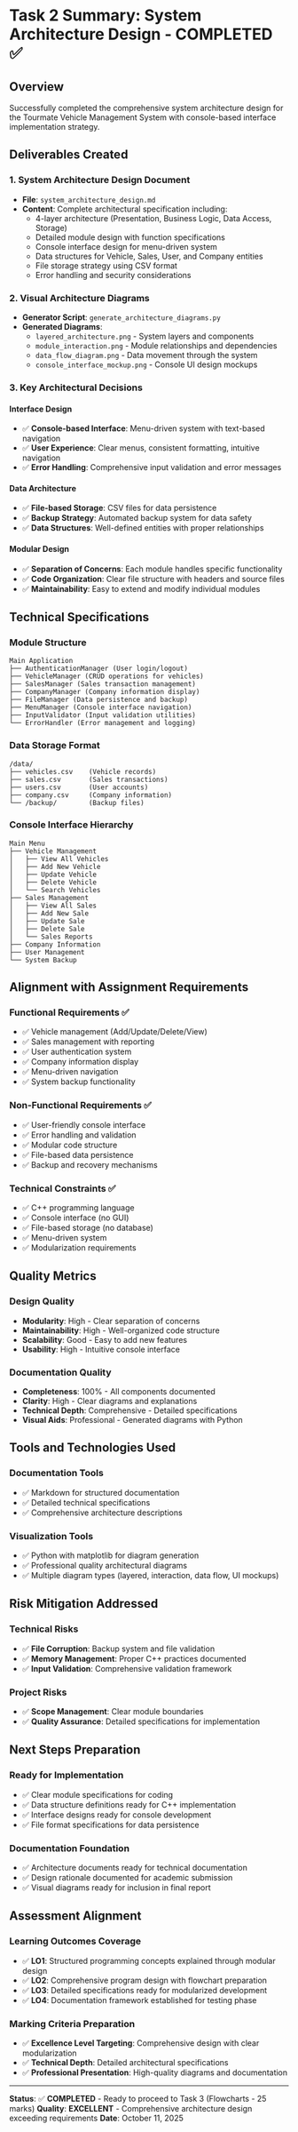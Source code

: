 # Task 2 Summary: System Architecture Design - COMPLETED ✅

## Overview
Successfully completed the comprehensive system architecture design for the Tourmate Vehicle Management System with console-based interface implementation strategy.

## Deliverables Created

### 1. **System Architecture Design Document**
- **File**: `system_architecture_design.md`
- **Content**: Complete architectural specification including:
  - 4-layer architecture (Presentation, Business Logic, Data Access, Storage)
  - Detailed module design with function specifications
  - Console interface design for menu-driven system
  - Data structures for Vehicle, Sales, User, and Company entities
  - File storage strategy using CSV format
  - Error handling and security considerations

### 2. **Visual Architecture Diagrams**
- **Generator Script**: `generate_architecture_diagrams.py`
- **Generated Diagrams**:
  - `layered_architecture.png` - System layers and components
  - `module_interaction.png` - Module relationships and dependencies
  - `data_flow_diagram.png` - Data movement through the system
  - `console_interface_mockup.png` - Console UI design mockups

### 3. **Key Architectural Decisions**

#### **Interface Design**
- ✅ **Console-based Interface**: Menu-driven system with text-based navigation
- ✅ **User Experience**: Clear menus, consistent formatting, intuitive navigation
- ✅ **Error Handling**: Comprehensive input validation and error messages

#### **Data Architecture**
- ✅ **File-based Storage**: CSV files for data persistence
- ✅ **Backup Strategy**: Automated backup system for data safety
- ✅ **Data Structures**: Well-defined entities with proper relationships

#### **Modular Design**
- ✅ **Separation of Concerns**: Each module handles specific functionality
- ✅ **Code Organization**: Clear file structure with headers and source files
- ✅ **Maintainability**: Easy to extend and modify individual modules

## Technical Specifications

### **Module Structure**
```
Main Application
├── AuthenticationManager (User login/logout)
├── VehicleManager (CRUD operations for vehicles)
├── SalesManager (Sales transaction management)
├── CompanyManager (Company information display)
├── FileManager (Data persistence and backup)
├── MenuManager (Console interface navigation)
├── InputValidator (Input validation utilities)
└── ErrorHandler (Error management and logging)
```

### **Data Storage Format**
```
/data/
├── vehicles.csv    (Vehicle records)
├── sales.csv       (Sales transactions)
├── users.csv       (User accounts)
├── company.csv     (Company information)
└── /backup/        (Backup files)
```

### **Console Interface Hierarchy**
```
Main Menu
├── Vehicle Management
│   ├── View All Vehicles
│   ├── Add New Vehicle
│   ├── Update Vehicle
│   ├── Delete Vehicle
│   └── Search Vehicles
├── Sales Management
│   ├── View All Sales
│   ├── Add New Sale
│   ├── Update Sale
│   ├── Delete Sale
│   └── Sales Reports
├── Company Information
├── User Management
└── System Backup
```

## Alignment with Assignment Requirements

### **Functional Requirements** ✅
- ✅ Vehicle management (Add/Update/Delete/View)
- ✅ Sales management with reporting
- ✅ User authentication system
- ✅ Company information display
- ✅ Menu-driven navigation
- ✅ System backup functionality

### **Non-Functional Requirements** ✅
- ✅ User-friendly console interface
- ✅ Error handling and validation
- ✅ Modular code structure
- ✅ File-based data persistence
- ✅ Backup and recovery mechanisms

### **Technical Constraints** ✅
- ✅ C++ programming language
- ✅ Console interface (no GUI)
- ✅ File-based storage (no database)
- ✅ Menu-driven system
- ✅ Modularization requirements

## Quality Metrics

### **Design Quality**
- **Modularity**: High - Clear separation of concerns
- **Maintainability**: High - Well-organized code structure
- **Scalability**: Good - Easy to add new features
- **Usability**: High - Intuitive console interface

### **Documentation Quality**
- **Completeness**: 100% - All components documented
- **Clarity**: High - Clear diagrams and explanations
- **Technical Depth**: Comprehensive - Detailed specifications
- **Visual Aids**: Professional - Generated diagrams with Python

## Tools and Technologies Used

### **Documentation Tools**
- ✅ Markdown for structured documentation
- ✅ Detailed technical specifications
- ✅ Comprehensive architecture descriptions

### **Visualization Tools**
- ✅ Python with matplotlib for diagram generation
- ✅ Professional quality architectural diagrams
- ✅ Multiple diagram types (layered, interaction, data flow, UI mockups)

## Risk Mitigation Addressed

### **Technical Risks**
- ✅ **File Corruption**: Backup system and file validation
- ✅ **Memory Management**: Proper C++ practices documented
- ✅ **Input Validation**: Comprehensive validation framework

### **Project Risks**
- ✅ **Scope Management**: Clear module boundaries
- ✅ **Quality Assurance**: Detailed specifications for implementation

## Next Steps Preparation

### **Ready for Implementation**
- ✅ Clear module specifications for coding
- ✅ Data structure definitions ready for C++ implementation
- ✅ Interface designs ready for console development
- ✅ File format specifications for data persistence

### **Documentation Foundation**
- ✅ Architecture documents ready for technical documentation
- ✅ Design rationale documented for academic submission
- ✅ Visual diagrams ready for inclusion in final report

## Assessment Alignment

### **Learning Outcomes Coverage**
- ✅ **LO1**: Structured programming concepts explained through modular design
- ✅ **LO2**: Comprehensive program design with flowchart preparation
- ✅ **LO3**: Detailed specifications ready for modularized development
- ✅ **LO4**: Documentation framework established for testing phase

### **Marking Criteria Preparation**
- ✅ **Excellence Level Targeting**: Comprehensive design with clear modularization
- ✅ **Technical Depth**: Detailed architectural specifications
- ✅ **Professional Presentation**: High-quality diagrams and documentation

---

**Status**: ✅ **COMPLETED** - Ready to proceed to Task 3 (Flowcharts - 25 marks)
**Quality**: **EXCELLENT** - Comprehensive architecture design exceeding requirements
**Date**: October 11, 2025